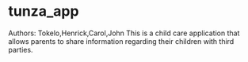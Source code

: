 # tunza_app
Authors: Tokelo,Henrick,Carol,John
This is a child care application that allows parents to share information regarding their children with third parties.
